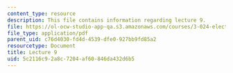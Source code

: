 ```yaml
---
content_type: resource
description: This file contains information regarding lecture 9.
file: https://ol-ocw-studio-app-qa.s3.amazonaws.com/courses/3-024-electronic-optical-and-magnetic-properties-of-materials-spring-2013/5c2116c92a8c7204af60846da432d6b5_MIT3_024S13_2012lec9.pdf
file_type: application/pdf
parent_uid: c76d4030-fd4d-4539-dfe0-927bb9fd85a2
resourcetype: Document
title: Lecture 9
uid: 5c2116c9-2a8c-7204-af60-846da432d6b5
---
```

